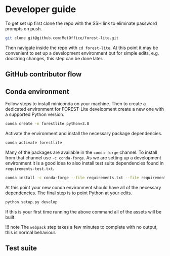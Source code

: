 
# Developer guide

To get set up first clone the repo with the SSH link to
eliminate password prompts on push.

```sh
git clone git@github.com:MetOffice/forest-lite.git
```

Then navigate inside the repo with `cd forest-lite`. At this
point it may be convenient to set up a development environment
but for simple edits, e.g. docstring changes, this step can
be done later.


## GitHub contributor flow

## Conda environment

Follow steps to install miniconda on your machine. Then
to create a dedicated environment for FOREST-Lite development
create a new one with a supported Python version.

```sh
conda create -n forestlite python=3.8
```

Activate the environment and install the necessary package
dependencies.

```sh
conda activate forestlite
```

Many of the packages are available in the `conda-forge` channel. To
install from that channel use `-c conda-forge`. As we are setting
up a development environment it is a good idea to also
install test suite dependencies found in `requirements-test.txt`.

```sh
conda install -c conda-forge --file requirements.txt --file requirements-test.txt
```

At this point your new conda environment should have all
of the necessary dependencies. The final step is to point Python
at your edits.

```sh
python setup.py develop
```

If this is your first time running the above command all of the
assets will be built.

!!! note
    The `webpack` step takes a few minutes to complete with no
    output, this is normal behaviour.

## Test suite
